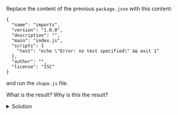 Replace the content of the previous `package.json`
with this content:

```
{
  "name": "imports",
  "version": "1.0.0",
  "description": "",
  "main": "index.js",
  "scripts": {
    "test": "echo \"Error: no test specified\" && exit 1"
  },
  "author": "",
  "license": "ISC"
}
```
and run the `shape.js` file.

What is the result? Why is this the result?


<details>
  <summary>
     Solution
  </summary>
    We get a warning:

```console
Warning: To load an ES module, set "type": "module" in the package.json or use the .mjs extension.

```
and an Error:

```console
SyntaxError: Cannot use import statement outside a module
```  

This is because the package.json file does not contain the 
`type: module`
line

To fix the Error add this line.
</details>